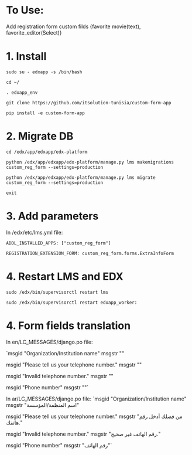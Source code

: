# To Use:
Add registration form custom filds {favorite movie(text), favorite_editor(Select)} 
# 1. Install

`sudo su - edxapp -s /bin/bash`

`cd ~/`

`. edxapp_env`

`git clone https://github.com/itsolution-tunisia/custom-form-app`

`pip install -e custom-form-app`

# 2. Migrate DB

`cd /edx/app/edxapp/edx-platform`

`python /edx/app/edxapp/edx-platform/manage.py lms makemigrations custom_reg_form --settings=production`

`python /edx/app/edxapp/edx-platform/manage.py lms migrate custom_reg_form --settings=production`

`exit`

# 3. Add parameters
In /edx/etc/lms.yml file:

`ADDL_INSTALLED_APPS: ["custom_reg_form"]`

`REGISTRATION_EXTENSION_FORM: custom_reg_form.forms.ExtraInfoForm`

# 4. Restart LMS and EDX

`sudo /edx/bin/supervisorctl restart lms`

`sudo /edx/bin/supervisorctl restart edxapp_worker:`

# 4. Form fields translation
In en/LC_MESSAGES/django.po file:

`msgid "Organization/Institution name"
msgstr ""

msgid "Please tell us your telephone number."
msgstr ""

msgid "Invalid telephone number."
msgstr ""

msgid "Phone number"
msgstr ""`

In ar/LC_MESSAGES/django.po file:
`msgid "Organization/Institution name"
msgstr "اسم المنظمة/المؤسسة"

msgid "Please tell us your telephone number."
msgstr "من فضلك أدخل رقم هاتفك."

msgid "Invalid telephone number."
msgstr "رقم الهاتف غير صحيح."

msgid "Phone number"
msgstr "رقم الهاتف"`
